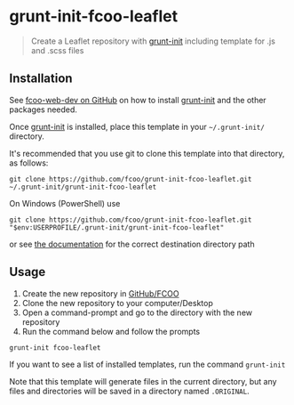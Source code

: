# grunt-init-fcoo-leaflet

>Create a Leaflet repository with [grunt-init] including template for .js and .scss files

[grunt-init]: http://gruntjs.com/project-scaffolding
[fcoo-web-dev]: https://github.com/FCOO/fcoo-web-dev

## Installation
See [fcoo-web-dev on GitHub][fcoo-web-dev] on how to install [grunt-init] and the other packages needed.

Once [grunt-init] is installed, place this template in your `~/.grunt-init/` directory.

It's recommended that you use git to clone this template into that directory, as follows:

```
git clone https://github.com/fcoo/grunt-init-fcoo-leaflet.git ~/.grunt-init/grunt-init-fcoo-leaflet
```

On Windows (PowerShell) use
```
git clone https://github.com/fcoo/grunt-init-fcoo-leaflet.git "$env:USERPROFILE/.grunt-init/grunt-init-fcoo-leaflet"
```
or see [the documentation][grunt-init] for the correct destination directory path

## Usage

1.	Create the new repository in [GitHub/FCOO](https://github.com/FCOO)
2.	Clone the new repository to your computer/Desktop
3.	Open a command-prompt and go to the directory with the new repository
4.	Run the command below and follow the prompts

```
grunt-init fcoo-leaflet
```

If you want to see a list of installed templates, run the command `grunt-init`

Note that this template will generate files in the current directory, but any files and directories will be saved in a directory named `.ORIGINAL`.
